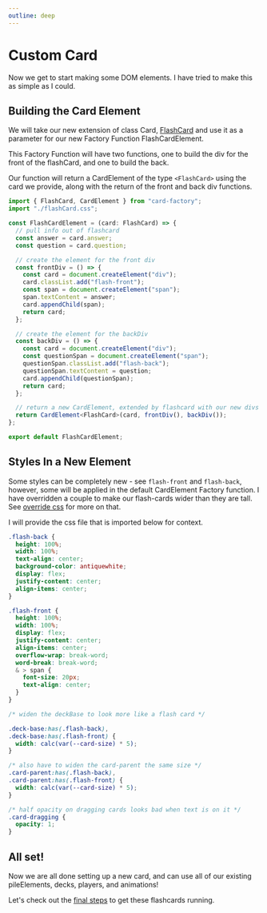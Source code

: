```yaml
---
outline: deep
---
```


# Custom Card

Now we get to start making some DOM elements. I have tried to make this as simple as I could.

## Building the Card Element

We will take our new extension of class Card, [FlashCard](/extend-card) and use it as a parameter for our new Factory Function FlashCardElement.

This Factory Function will have two functions, one to build the div for the front of the flashCard, and one to build the back.

Our function will return a CardElement of the type `<FlashCard>` using the card we provide, along with the return of the front and back div functions.

```typescript
import { FlashCard, CardElement } from "card-factory";
import "./flashCard.css";

const FlashCardElement = (card: FlashCard) => {
  // pull info out of flashcard
  const answer = card.answer;
  const question = card.question;

  // create the element for the front div
  const frontDiv = () => {
    const card = document.createElement("div");
    card.classList.add("flash-front");
    const span = document.createElement("span");
    span.textContent = answer;
    card.appendChild(span);
    return card;
  };

  // create the element for the backDiv
  const backDiv = () => {
    const card = document.createElement("div");
    const questionSpan = document.createElement("span");
    questionSpan.classList.add("flash-back");
    questionSpan.textContent = question;
    card.appendChild(questionSpan);
    return card;
  };

  // return a new CardElement, extended by flashcard with our new divs
  return CardElement<FlashCard>(card, frontDiv(), backDiv());
};

export default FlashCardElement;
```

## Styles In a New Element

Some styles can be completely new - see `flash-front` and `flash-back`, however, some will be applied in the default CardElement Factory function. I have overridden a couple to make our flash-cards wider than they are tall. See [override css](/overrideCSS) for more on that.

I will provide the css file that is imported below for context.

```css
.flash-back {
  height: 100%;
  width: 100%;
  text-align: center;
  background-color: antiquewhite;
  display: flex;
  justify-content: center;
  align-items: center;
}

.flash-front {
  height: 100%;
  width: 100%;
  display: flex;
  justify-content: center;
  align-items: center;
  overflow-wrap: break-word;
  word-break: break-word;
  & > span {
    font-size: 20px;
    text-align: center;
  }
}

/* widen the deckBase to look more like a flash card */

.deck-base:has(.flash-back),
.deck-base:has(.flash-front) {
  width: calc(var(--card-size) * 5);
}

/* also have to widen the card-parent the same size */
.card-parent:has(.flash-back),
.card-parent:has(.flash-front) {
  width: calc(var(--card-size) * 5);
}

/* half opacity on dragging cards looks bad when text is on it */
.card-dragging {
  opacity: 1;
}
```

## All set!

Now we are all done setting up a new card, and can use all of our existing pileElements, decks, players, and animations!

Let's check out the [final steps](/custom-card-final-steps) to get these flashcards running.
